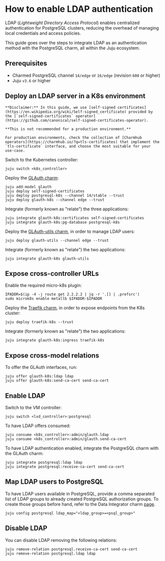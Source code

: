 # How to enable LDAP authentication

LDAP (*Lightweight Directory Access Protocol*) enables centralized authentication for PostgreSQL clusters, reducing the overhead of managing local credentials and access policies.

This guide goes over the steps to integrate LDAP as an authentication method with the PostgreSQL charm, all within the Juju ecosystem.

## Prerequisites
* Charmed PostgreSQL channel `14/edge` or `16/edge` (revision `600` or higher)
* Juju `v3.6` or higher

## Deploy an LDAP server in a K8s environment

```{caution}
**Disclaimer:** In this guide, we use [self-signed certificates](https://en.wikipedia.org/wiki/Self-signed_certificate) provided by the [`self-signed-certificates` operator](https://github.com/canonical/self-signed-certificates-operator). 

**This is not recommended for a production environment.**

For production environments, check the collection of [Charmhub operators](https://charmhub.io/?q=tls-certificates) that implement the `tls-certificate` interface, and choose the most suitable for your use-case.
```

Switch to the Kubernetes controller:

```text
juju switch <k8s_controller>
```

Deploy the [GLAuth charm](https://charmhub.io/glauth-k8s):
```text
juju add-model glauth
juju deploy self-signed-certificates
juju deploy postgresql-k8s --channel 14/stable --trust
juju deploy glauth-k8s --channel edge --trust
```

Integrate (formerly known as "relate") the three applications:
```text
juju integrate glauth-k8s:certificates self-signed-certificates
juju integrate glauth-k8s:pg-database postgresql-k8s
```

Deploy the [GLAuth-utils charm](https://charmhub.io/glauth-utils), in order to manage LDAP users:

```text
juju deploy glauth-utils --channel edge --trust
```

Integrate (formerly known as "relate") the two applications:

```text
juju integrate glauth-k8s glauth-utils
```

## Expose cross-controller URLs

Enable the required micro-k8s plugin:

```text
IPADDR=$(ip -4 -j route get 2.2.2.2 | jq -r '.[] | .prefsrc')
sudo microk8s enable metallb $IPADDR-$IPADDR
```

Deploy the [Traefik charm](https://charmhub.io/traefik-k8s), in order to expose endpoints from the K8s cluster:

```text
juju deploy traefik-k8s --trust
```

Integrate (formerly known as "relate") the two applications:

```text
juju integrate glauth-k8s:ingress traefik-k8s
```

## Expose cross-model relations

To offer the GLAuth interfaces, run:

```text
juju offer glauth-k8s:ldap ldap
juju offer glauth-k8s:send-ca-cert send-ca-cert
```

## Enable LDAP

Switch to the VM controller:

```text
juju switch <lxd_controller>:postgresql
```

To have LDAP offers consumed:

```text
juju consume <k8s_controller>:admin/glauth.ldap
juju consume <k8s_controller>:admin/glauth.send-ca-cert
```

To have LDAP authentication enabled, integrate the PostgreSQL charm with the GLAuth charm:

```text
juju integrate postgresql:ldap ldap
juju integrate postgresql:receive-ca-cert send-ca-cert
```

## Map LDAP users to PostgreSQL

To have LDAP users available in PostgreSQL, provide a comma separated list of LDAP groups to already created PostgreSQL authorization groups. To create those groups before hand, refer to the Data Integrator charm [page](https://charmhub.io/data-integrator).

```text
juju config postgresql ldap_map="<ldap_group>=<psql_group>"
```

## Disable LDAP

You can disable LDAP removing the following relations:

```text
juju remove-relation postgresql.receive-ca-cert send-ca-cert
juju remove-relation postgresql.ldap ldap
```

